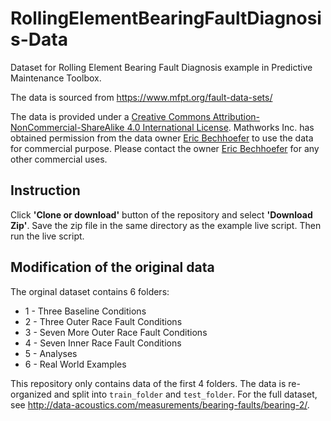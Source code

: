 # RollingElementBearingFaultDiagnosis-Data
Dataset for Rolling Element Bearing Fault Diagnosis example in Predictive Maintenance Toolbox.

The data is sourced from https://www.mfpt.org/fault-data-sets/

The data is provided under a [Creative Commons Attribution-NonCommercial-ShareAlike 4.0 International License](https://creativecommons.org/licenses/by-nc-sa/4.0/). Mathworks Inc. has obtained permission from the data owner [Eric Bechhoefer](mailto:eric@gpms-vt.com) to use the data for commercial purpose. Please contact the owner [Eric Bechhoefer](mailto:eric@gpms-vt.com) for any other commercial uses.

## Instruction
Click **'Clone or download'** button of the repository and select **'Download Zip'**. Save the zip file in the same directory as the example live script. Then run the live script.

## Modification of the original data
The orginal dataset contains 6 folders:
- 1 - Three Baseline Conditions
- 2 - Three Outer Race Fault Conditions
- 3 - Seven More Outer Race Fault Conditions
- 4 - Seven Inner Race Fault Conditions
- 5 - Analyses
- 6 - Real World Examples

This repository only contains data of the first 4 folders. The data is re-organized and split into ```train_folder``` and ```test_folder```. For the full dataset, see http://data-acoustics.com/measurements/bearing-faults/bearing-2/.
